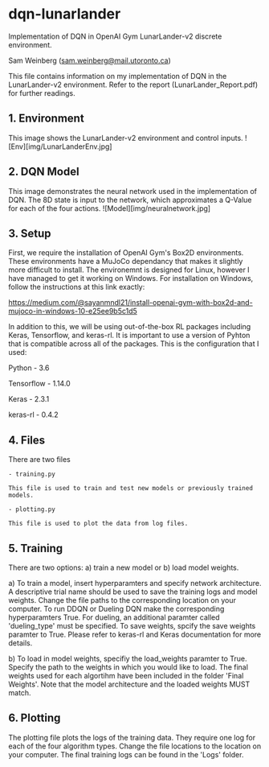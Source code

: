 # dqn-lunarlander
Implementation of DQN in OpenAI Gym LunarLander-v2 discrete environment.

Sam Weinberg (sam.weinberg@mail.utoronto.ca)

This file contains information on my implementation of DQN in the LunarLander-v2 environment. Refer to the report (LunarLander_Report.pdf) for further readings.

## 1. Environment
This image shows the LunarLander-v2 environment and control inputs.
![Env][img/LunarLanderEnv.jpg]

## 2. DQN Model
This image demonstrates the neural network used in the implementation of DQN. The 8D state is input to the network, which approximates a Q-Value for each of the four actions.
![Model][img/neuralnetwork.jpg]

## 3. Setup

First, we require the installation of OpenAI Gym's Box2D environments. These environments have a MuJoCo dependancy that makes it slightly more difficult to install. The environemnt is designed for Linux, however I have managed to get it working on Windows. For installation on Windows, follow the instructions at this link exactly:

https://medium.com/@sayanmndl21/install-openai-gym-with-box2d-and-mujoco-in-windows-10-e25ee9b5c1d5

In addition to this, we will be using out-of-the-box RL packages including Keras, Tensorflow, and keras-rl. It is important to use
a version of Pyhton that is compatible across all of the packages. This is the configuration that I used:

Python - 3.6

Tensorflow - 1.14.0

Keras - 2.3.1

keras-rl - 0.4.2

## 4. Files

There are two files

	- training.py 
	
	This file is used to train and test new models or previously trained models.
	
	- plotting.py

	This file is used to plot the data from log files.

## 5. Training

There are two options: a) train a new model or b) load model weights. 

a) To train a model, insert hyperparamters and specify network architecture. A descriptive trial name should be used to save the training logs and model weights. Change the file paths to the corresponding location on your computer. To run DDQN or Dueling DQN make the corresponding hyperparamters True. For dueling, an additional paramter called 'dueling_type' must be specified. To save weights, spcify the save weights paramter to True. Please refer to keras-rl and Keras documentation for more details.

b) To load in model weights, specifiy the load_weights paramter to True. Specify the path to the weights in which you would like to load. The final weights used for each algortihm have been included in the folder 'Final Weights'. Note that the model architecture and the loaded weights MUST match.

## 6. Plotting

The plotting file plots the logs of the training data. They require one log for each of the four algorithm types. Change the file locations to the location on your computer. The final training logs can be found in the 'Logs' folder.
